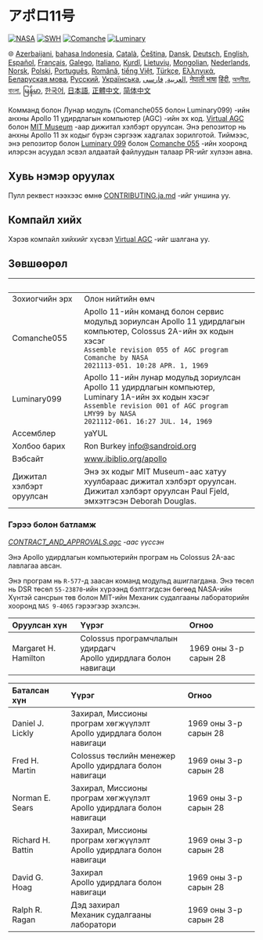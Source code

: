 # アポロ11号

[![NASA][1]][2]
[![SWH]][SWH_URL]
[![Comanche]][ComancheMilestone]
[![Luminary]][LuminaryMilestone]

🌐
[Azerbaijani][AZ],
[bahasa Indonesia][ID],
[Català][CA],
[Čeština][CZ],
[Dansk][DA],
[Deutsch][DE],
[English][EN],
[Español][ES],
[Français][FR],
[Galego][GL],
[Italiano][IT],
[Kurdî][KU],
[Lietuvių][LT],
[Mongolian][MN],
[Nederlands][NL],
[Norsk][NO],
[Polski][PL],
[Português][PT_BR],
[Română][RO],
[tiếng Việt][VI],
[Türkçe][TR],
[Ελληνικά][GR],
[Беларуская мова][BE],
[Русский][RU],
[Українська][UK],
[العربية][AR],
[فارسی][FA],
[नेपाली भाषा][NE]
[हिंदी][HI_IN],
[অসমীয়া][AS_IN],
[বাংলা][BD_BN],
[မြန်မာ][MM],
[한국어][KO_KR],
[日本語][JA],
[正體中文][ZH_TW],
[简体中文][ZH_CN]

[AR]:README.ar.md
[AS_IN]:README.as_in.md
[AZ]:README.az.md
[BD_BN]:README.bd_bn.md
[BE]:README.be.md
[CA]:README.ca.md
[CZ]:README.cz.md
[DA]:README.da.md
[DE]:README.de.md
[EN]:../README.md
[ES]:README.es.md
[FA]:README.fa.md
[FR]:README.fr.md
[GL]:README.gl.md
[GR]:README.gr.md
[HI_IN]:README.hi_in.md
[ID]:README.id.md
[IT]:README.it.md
[JA]:README.ja.md
[KO_KR]:README.ko_kr.md
[KU]:README.ku.md
[LT]:README.lt.md
[MM]:README.mm.md
[MN]:README.mn.md
[NE]:README.ne.md
[NL]:README.nl.md
[NO]:README.no.md
[PL]:README.pl.md
[PT_BR]:README.pt_br.md
[RO]:README.ro.md
[RU]:README.ru.md
[TR]:README.tr.md
[UK]:README.ua.md
[VI]:README.vi.md
[ZH_CN]:README.zh_cn.md
[ZH_TW]:README.zh_tw.md

Комманд болон Лунар модуль (Comanche055 болон Luminary099) -ийн анхны Apollo 11 удирдлагын компьютер (AGC) -ийн эх код. [Virtual AGC][3] болон [MIT Museum][4] -аар дижитал хэлбэрт оруулсан. Энэ репозитор нь анхны Apollo 11 эх кодыг бүрэн сэргээж хадгалах зорилготой. Тиймээс, энэ репозитор болон [Luminary 099][5] болон [Comanche 055][6] -ийн хооронд илэрсэн асуудал эсвэл алдаатай файлуудын талаар PR-ийг хүлээн авна.

## Хувь нэмэр оруулах

Пулл реквест нээхээс өмнө [CONTRIBUTING.ja.md][7] -ийг уншина уу.

## Компайл хийх

Хэрэв компайл хийхийг хүсвэл [Virtual AGC][8] -ийг шалгана уу.

## Зөвшөөрөл

&nbsp;      | &nbsp;
:---------- | :-----
Зохиогчийн эрх | Олон нийтийн өмч
Comanche055 | Apollo 11-ийн команд болон сервис модульд зориулсан Apollo 11 удирдлагын компьютер, Colossus 2A-ийн эх кодын хэсэг<br>`Assemble revision 055 of AGC program Comanche by NASA`<br>`2021113-051. 10:28 APR. 1, 1969`
Luminary099 | Apollo 11-ийн лунар модульд зориулсан Apollo 11 удирдлагын компьютер, Luminary 1A-ийн эх кодын хэсэг<br>`Assemble revision 001 of AGC program LMY99 by NASA`<br>`2021112-061. 16:27 JUL. 14, 1969`
Ассемблер    | yaYUL
Холбоо барих | Ron Burkey <info@sandroid.org>
Вэбсайт      | www.ibiblio.org/apollo
Дижитал хэлбэрт оруулсан | Энэ эх кодыг MIT Museum-аас хатуу хуулбараас дижитал хэлбэрт оруулсан. Дижитал хэлбэрт оруулсан Paul Fjeld, эмхэтгэсэн Deborah Douglas.

### Гэрээ болон батламж

*[CONTRACT_AND_APPROVALS.agc] -аас үүссэн*

Энэ Apollo удирдлагын компьютерийн програм нь Colossus 2A-аас лавлагаа авсан.

Энэ програм нь `R-577`-д заасан команд модульд ашиглагдана. Энэ төсөл нь DSR төсөл `55-23870`-ийн хүрээнд бэлтгэгдсэн бөгөөд NASA-ийн Хүнтэй сансрын төв болон MIT-ийн Механик судалгааны лабораторийн хооронд `NAS 9-4065` гэрээгээр эхэлсэн.

Оруулсан хүн         | Үүрэг | Огноо
:------------------- | :--- | :---
Margaret H. Hamilton | Colossus програмчлалын удирдагч<br>Apollo удирдлага болон навигаци | 1969 оны 3-р сарын 28

Баталсан хүн       | Үүрэг | Огноо
:---------------- | :--- | :---
Daniel J. Lickly  | Захирал, Миссионы програм хөгжүүлэлт<br>Apollo удирдлага болон навигаци | 1969 оны 3-р сарын 28
Fred H. Martin    | Colossus төслийн менежер<br>Apollo удирдлага болон навигаци | 1969 оны 3-р сарын 28
Norman E. Sears   | Захирал, Миссионы програм хөгжүүлэлт<br>Apollo удирдлага болон навигаци | 1969 оны 3-р сарын 28
Richard H. Battin | Захирал, Миссионы програм хөгжүүлэлт<br>Apollo удирдлага болон навигаци | 1969 оны 3-р сарын 28
David G. Hoag     | Захирал<br>Apollo удирдлага болон навигаци | 1969 оны 3-р сарын 28
Ralph R. Ragan    | Дэд захирал<br>Механик судалгааны лаборатори | 1969 оны 3-р сарын 28

[CONTRACT_AND_APPROVALS.agc]:https://github.com/chrislgarry/Apollo-11/blob/master/Comanche055/CONTRACT_AND_APPROVALS.agc
[1]:https://flat.badgen.net/badge/NASA/Mission%20Overview/0B3D91
[2]:https://www.nasa.gov/mission_pages/apollo/missions/apollo11.html
[3]:http://www.ibiblio.org/apollo/
[4]:http://web.mit.edu/museum/
[5]:http://www.ibiblio.org/apollo/ScansForConversion/Luminary099/
[6]:http://www.ibiblio.org/apollo/ScansForConversion/Comanche055/
[7]:https://github.com/chrislgarry/Apollo-11/blob/master/CONTRIBUTING.ja.md
[8]:https://github.com/rburkey2005/virtualagc
[SWH]:https://flat.badgen.net/badge/Software%20Heritage/Archive/0B3D91
[SWH_URL]:https://archive.softwareheritage.org/browse/origin/https://github.com/chrislgarry/Apollo-11/
[Comanche]:https://flat.badgen.net/github/milestones/chrislgarry/Apollo-11/1
[ComancheMilestone]:https://github.com/chrislgarry/Apollo-11/milestone/1
[Luminary]:https://flat.badgen.net/github/milestones/chrislgarry/Apollo-11/2
[LuminaryMilestone]:https://github.com/chrislgarry/Apollo-11/milestone/2
